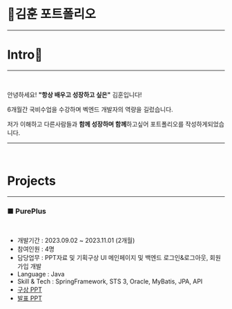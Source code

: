 <h1><b>📄김훈 포트폴리오</b></h1><hr>
<h1><b>Intro🙌</b></h1><hr><br>
  <p>안녕하세요! <b>"항상 배우고 성장하고 싶은"</b> 김훈입니다!</p>
  <p>6개월간 국비수업을 수강하며 벡엔드 개발자의 역량을 길렀습니다.</p>
  <p>저가 이해하고 다른사람들과 <b>함께 성장하며 함께</b>하고싶어 포트폴리오를 작성하게되었습니다.</p>
<hr><br>
<h1><b>Projects</b></h1><hr>
<h3>■ PurePlus</h3><br>
<ul>
  <li>개발기간 : 2023.09.02 ~ 2023.11.01 (2개월)</li>
  <li>참여인원 : 4명</li>
  <li>담당업무 : PPT자료 및 기획구상 UI 메인페이지 및 백엔드 로그인&로그아웃, 회원가입 개발
  </li>
  <li>Language : Java</li>
  <li>Skill & Tech : SpringFramework, STS 3, Oracle, MyBatis, JPA, API</li>
  <li><a href="https://www.canva.com/design/DAFr4MguAt0/HkcQ1QEYE7lWvLmN0AAzzQ/view?utm_content=DAFr4MguAt0&utm_campaign=designshare&utm_medium=link&utm_source=editor">구상 PPT</a></li>
  <li><a href="https://www.canva.com/design/DAFzRs8JdQo/faK5aXI_RL18VPmGfi_Oeg/view?utm_content=DAFzRs8JdQo&utm_campaign=designshare&utm_medium=link&utm_source=editor">발표 PPT </a></li>
</ul>
